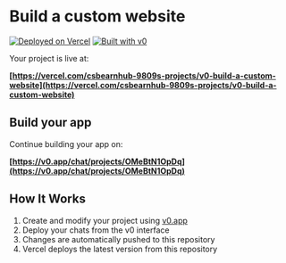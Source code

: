 # Build a custom website

[![Deployed on Vercel](https://img.shields.io/badge/Deployed%20on-Vercel-black?style=for-the-badge&logo=vercel)](https://vercel.com/csbearnhub-9809s-projects/v0-build-a-custom-website)
[![Built with v0](https://img.shields.io/badge/Built%20with-v0.app-black?style=for-the-badge)](https://v0.app/chat/projects/OMeBtN1OpDq)


Your project is live at:

**[https://vercel.com/csbearnhub-9809s-projects/v0-build-a-custom-website](https://vercel.com/csbearnhub-9809s-projects/v0-build-a-custom-website)**

## Build your app

Continue building your app on:

**[https://v0.app/chat/projects/OMeBtN1OpDq](https://v0.app/chat/projects/OMeBtN1OpDq)**

## How It Works

1. Create and modify your project using [v0.app](https://v0.app)
2. Deploy your chats from the v0 interface
3. Changes are automatically pushed to this repository
4. Vercel deploys the latest version from this repository
